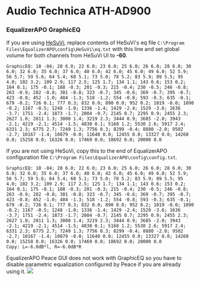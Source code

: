 # Audio Technica ATH-AD900
### EqualizerAPO GraphicEQ
If you are using [HeSuVi](https://sourceforge.net/projects/hesuvi/), replace contents of HeSuVi's eq file `C:\Program Files\EqualizerAPO\config\HeSuVi\eq.txt` with this line and set global volume for both channels from HeSuVi UI to **-60**.
```
GraphicEQ: 10 -84; 20 6.0; 22 6.0; 23 6.0; 25 6.0; 26 6.0; 28 6.0; 30 6.0; 32 6.0; 35 6.0; 37 6.0; 40 6.0; 42 6.0; 45 6.0; 49 6.0; 52 5.9; 56 5.7; 59 5.6; 64 5.4; 68 5.1; 73 5.0; 78 5.2; 83 5.9; 89 5.5; 95 4.0; 102 3.2; 109 2.9; 117 2.5; 125 1.7; 134 1.1; 143 0.6; 153 0.2; 164 0.1; 175 -0.1; 188 -0.3; 201 -0.3; 215 -0.4; 230 -0.5; 246 -0.8; 263 -0.9; 282 -0.8; 301 -0.8; 323 -0.7; 345 -0.6; 369 -0.7; 395 -0.7; 423 -0.8; 452 -1.0; 484 -1.3; 518 -1.2; 554 -0.8; 593 -0.3; 635 -0.1; 679 -0.2; 726 0.1; 777 0.3; 832 0.0; 890 0.0; 952 0.2; 1019 -0.0; 1090 -0.2; 1167 -0.5; 1248 -1.0; 1336 -1.4; 1429 -2.4; 1529 -3.6; 1636 -3.7; 1751 -2.4; 1873 -1.7; 2004 -0.7; 2145 0.7; 2295 0.9; 2455 2.3; 2627 1.8; 2811 1.3; 3008 1.4; 3219 2.3; 3444 0.9; 3685 -2.0; 3943 -2.1; 4219 -2.1; 4514 -1.5; 4830 0.1; 5168 1.2; 5530 2.6; 5917 2.4; 6331 2.3; 6775 2.7; 7249 1.3; 7756 0.3; 8299 -0.4; 8880 -2.0; 9502 -2.7; 10167 -1.4; 10879 -0.0; 11640 0.0; 12455 0.0; 13327 0.0; 14260 0.0; 15258 0.0; 16326 0.0; 17469 0.0; 18692 0.0; 20000 0.0
```
If you are not using HeSuVi, copy this to the end of EqualizerAPO configuration file `C:\Program Files\EqualizerAPO\config\config.txt`.
```
GraphicEQ: 10 -84; 20 6.0; 22 6.0; 23 6.0; 25 6.0; 26 6.0; 28 6.0; 30 6.0; 32 6.0; 35 6.0; 37 6.0; 40 6.0; 42 6.0; 45 6.0; 49 6.0; 52 5.9; 56 5.7; 59 5.6; 64 5.4; 68 5.1; 73 5.0; 78 5.2; 83 5.9; 89 5.5; 95 4.0; 102 3.2; 109 2.9; 117 2.5; 125 1.7; 134 1.1; 143 0.6; 153 0.2; 164 0.1; 175 -0.1; 188 -0.3; 201 -0.3; 215 -0.4; 230 -0.5; 246 -0.8; 263 -0.9; 282 -0.8; 301 -0.8; 323 -0.7; 345 -0.6; 369 -0.7; 395 -0.7; 423 -0.8; 452 -1.0; 484 -1.3; 518 -1.2; 554 -0.8; 593 -0.3; 635 -0.1; 679 -0.2; 726 0.1; 777 0.3; 832 0.0; 890 0.0; 952 0.2; 1019 -0.0; 1090 -0.2; 1167 -0.5; 1248 -1.0; 1336 -1.4; 1429 -2.4; 1529 -3.6; 1636 -3.7; 1751 -2.4; 1873 -1.7; 2004 -0.7; 2145 0.7; 2295 0.9; 2455 2.3; 2627 1.8; 2811 1.3; 3008 1.4; 3219 2.3; 3444 0.9; 3685 -2.0; 3943 -2.1; 4219 -2.1; 4514 -1.5; 4830 0.1; 5168 1.2; 5530 2.6; 5917 2.4; 6331 2.3; 6775 2.7; 7249 1.3; 7756 0.3; 8299 -0.4; 8880 -2.0; 9502 -2.7; 10167 -1.4; 10879 -0.0; 11640 0.0; 12455 0.0; 13327 0.0; 14260 0.0; 15258 0.0; 16326 0.0; 17469 0.0; 18692 0.0; 20000 0.0
Copy: L=-6.0dB*l, R=-6.0dB*R
```
EqualizerAPO Peace GUI does not work with GraphicEQ so you have to disable parametric equalization configured by Peace if you are already using it.
![](https://raw.githubusercontent.com/jaakkopasanen/AutoEq/master/results/Innerfidelity%202017/headphoncecom/onear/Audio%20Technica%20ATH-AD900/Audio%20Technica%20ATH-AD900.png)
